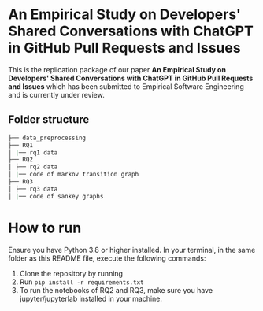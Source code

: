 # An Empirical Study on Developers' Shared Conversations with ChatGPT in GitHub Pull Requests and Issues

This is the replication package of our paper **An Empirical Study on Developers' Shared Conversations with ChatGPT in GitHub Pull Requests and Issues** which has been submitted to Empirical Software Engineering and is currently under review.



## Folder structure

```bash
├── data_preprocessing
├── RQ1
│ |── rq1 data 
├── RQ2
│ ├── rq2 data
│ |── code of markov transition graph
├── RQ3
│ ├── rq3 data
│ |── code of sankey graphs

```
# How to run

Ensure you have Python 3.8 or higher installed. In your terminal, in the same folder as this README file, execute the following commands:

1. Clone the repository by running 
2. Run ```pip install -r requirements.txt```
3. To run the notebooks of RQ2 and RQ3, make sure you have jupyter/jupyterlab installed in your machine.


